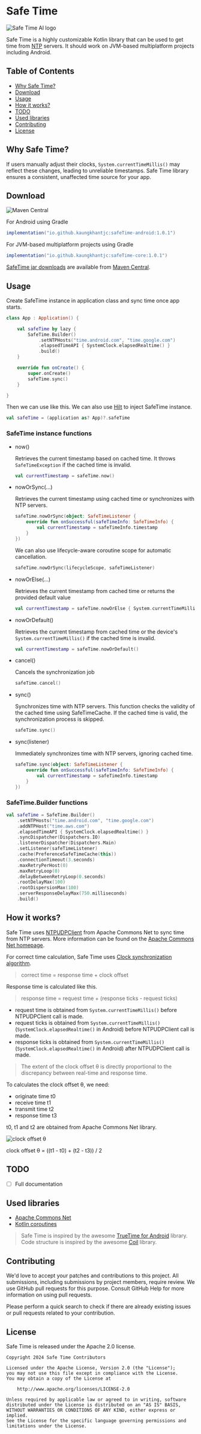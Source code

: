 # Safe Time

![Safe Time AI logo](./safe-time.png)

Safe Time is a highly customizable Kotlin library that can be used to get time from [NTP](https://en.wikipedia.org/wiki/Network_Time_Protocol) servers. It should work on JVM-based multiplatform projects including Android.

## Table of Contents

- [Why Safe Time?](#why-safe-time)
- [Download](#download)
- [Usage](#usage)
- [How it works?](#how-it-works)
- [TODO](#todo)
- [Used libraries](#used-libraries)
- [Contributing](#contributing)
- [License](#license)

## Why Safe Time?

If users manually adjust their clocks, `System.currentTimeMillis()` may reflect these changes, leading to unreliable timestamps. Safe Time library ensures a consistent, unaffected time source for your app.

## Download

![Maven Central](https://img.shields.io/maven-central/v/io.github.kaungkhantjc/safeTime-core)

For Android using Gradle

```gradle
implementation("io.github.kaungkhantjc:safeTime-android:1.0.1")
```

For JVM-based multiplatform projects using Gradle

```gradle
implementation("io.github.kaungkhantjc:safeTime-core:1.0.1")
```

[SafeTime jar downloads](https://repo1.maven.org/maven2/io/github/kaungkhantjc/safeTime-core/1.0.1) are available from [Maven Central](https://central.sonatype.com/artifact/io.github.kaungkhantjc/safeTime-core/overview).

## Usage

Create SafeTime instance in application class and sync time once app starts.

```kotlin
class App : Application() {

    val safeTime by lazy {
        SafeTime.Builder()
            .setNTPHosts("time.android.com", "time.google.com")
            .elapsedTimeAPI { SystemClock.elapsedRealtime() }
            .build()
    }

    override fun onCreate() {
        super.onCreate()
        safeTime.sync()
    }

}
```

Then we can use like this. We can also use [Hilt](https://developer.android.com/training/dependency-injection/hilt-android) to inject SafeTime instance.

```kotlin
val safeTime = (application as? App)?.safeTime
```

### SafeTime instance functions

- now()

    Retrieves the current timestamp based on cached time. It throws `SafeTimeException` if the cached time is invalid.

    ```kotlin
    val currentTimestamp = safeTime.now()
    ```

- nowOrSync(...)

    Retrieves the current timestamp using cached time or synchronizes with NTP servers.

    ```kotlin
    safeTime.nowOrSync(object: SafeTimeListener {
        override fun onSuccessful(safeTimeInfo: SafeTimeInfo) {
            val currentTimestamp = safeTimeInfo.timestamp
        }
    })
    ```

    We can also use lifecycle-aware coroutine scope for automatic cancellation.

    ```kotlin
    safeTime.nowOrSync(lifecycleScope, safeTimeListener)
    ```

- nowOrElse(...)

    Retrieves the current timestamp from cached time or returns the provided default value

    ```kotlin
    val currentTimestamp = safeTime.nowOrElse { System.currentTimeMillis() }
    ```

- nowOrDefault()

    Retrieves the current timestamp from cached time or the device's `System.currentTimeMillis()` if the cached time is invalid.

    ```kotlin
    val currentTimestamp = safeTime.nowOrDefault()
    ```

- cancel()

    Cancels the synchronization job

    ```kotlin
    safeTime.cancel()
    ```

- sync()

    Synchronizes time with NTP servers. This function checks the validity of the cached time using SafeTimeCache. If the cached time is valid, the synchronization process is skipped.

    ```kotlin
    safeTime.sync()
    ```

- sync(listener)

    Immediately synchronizes time with NTP servers, ignoring cached time.

    ```kotlin
    safeTime.sync(object: SafeTimeListener {
        override fun onSuccessful(safeTimeInfo: SafeTimeInfo) {
            val currentTimestamp = safeTimeInfo.timestamp
        }
    })
    ```

### SafeTime.Builder functions

```kotlin
val safeTime = SafeTime.Builder()
    .setNTPHosts("time.android.com", "time.google.com")
    .addNTPHost("time.aws.com")
    .elapsedTimeAPI { SystemClock.elapsedRealtime() }
    .syncDispatcher(Dispatchers.IO)
    .listenerDispatcher(Dispatchers.Main)
    .setListener(safeTimeListener)
    .cache(PreferenceSafeTimeCache(this))
    .connectionTimeout(3.seconds)
    .maxRetryPerHost(0)
    .maxRetryLoop(0)
    .delayBetweenRetryLoop(0.seconds)
    .rootDelayMax(100)
    .rootDispersionMax(100)
    .serverResponseDelayMax(750.milliseconds)
    .build()
```

## How it works?

Safe Time uses [NTPUDPClient](https://github.com/apache/commons-net/blob/master/src/main/java/org/apache/commons/net/ntp/NTPUDPClient.java) from Apache Commons Net to sync time from NTP servers. More information can be found on the [Apache Commons Net homepage](https://commons.apache.org/proper/commons-net).

For correct time calculation, Safe Time uses [Clock synchronization algorithm](https://en.wikipedia.org/wiki/Network_Time_Protocol#Clock_synchronization_algorithm).

>correct time = response time + clock offset

Response time is calculated like this.

> response time = request time + (response ticks - request ticks)

- request time is obtained from `System.currentTimeMillis()` before NTPUDPClient call is made.
- request ticks is obtained from `System.currentTimeMillis()` (`SystemClock.elapsedRealtime()` in Android) before NTPUDPClient call is made.
- response ticks is obtained from `System.currentTimeMillis()` (`SystemClock.elapsedRealtime()` in Android) after NTPUDPClient call is made.

> The extent of the clock offset θ is directly proportional to the discrepancy between real-time and response time.

To calculates the clock offset θ, we need:

- originate time t0
- receive time t1
- transmit time t2
- response time t3

t0, t1 and t2 are obtained from Apache Commons Net library.

![clock offset θ](https://wikimedia.org/api/rest_v1/media/math/render/svg/9a9ff4428ee0102d2c62b260df1b38b26989b383)

clock offset θ = ((t1 - t0) + (t2 - t3)) / 2

## TODO

- [ ] Full documentation

## Used libraries

- [Apache Commons Net](https://commons.apache.org/proper/commons-net)
- [Kotlin coroutines](https://github.com/Kotlin/kotlinx.coroutines)

> Safe Time is inspired by the awesome [TrueTime for Android](https://github.com/instacart/truetime-android) library. Code structure is inspired by the awesome [Coil](https://github.com/coil-kt/coil) library.

## Contributing

We'd love to accept your patches and contributions to this project. All submissions, including submissions by project members, require review. We use GitHub pull requests for this purpose. Consult GitHub Help for more information on using pull requests.

Please perform a quick search to check if there are already existing issues or pull requests related to your contribution.

## License

Safe Time is released under the Apache 2.0 license.

    Copyright 2024 Safe Time Contributors

    Licensed under the Apache License, Version 2.0 (the "License");
    you may not use this file except in compliance with the License.
    You may obtain a copy of the License at

        http://www.apache.org/licenses/LICENSE-2.0

    Unless required by applicable law or agreed to in writing, software
    distributed under the License is distributed on an "AS IS" BASIS,
    WITHOUT WARRANTIES OR CONDITIONS OF ANY KIND, either express or implied.
    See the License for the specific language governing permissions and
    limitations under the License.
